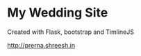 My Wedding Site
===============

Created with Flask, bootstrap and TimlineJS

http://prerna.shreesh.in